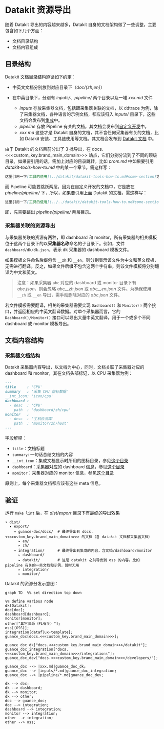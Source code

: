 # Datakit 资源导出

随着 Datakit 导出的内容越来越多，Datakit 自身的文档架构做了一些调整，主要包含如下几个方面：

- 文档目录结构
- 文档内容组成

## 目录结构

Datakit 文档目录结构遵循如下约定：

- 中英文文档分别放到对应目录下（*doc/{zh,en}*）

- 在中英目录下，分别有 *inputs/*、*pipeline/* 两个目录以及一堆 *xxx.md* 文件

  - *inputs* 存放采集器文档，包括跟采集器关联的文档，以 ddtrace 为例，除了采集器文档，各种语言的示例文档，都应该归入 *inputs/* 目录下，这些文档会发布到[集成](https://docs.<<<custom_key.brand_main_domain>>>/integrations/integration-index/)中。
  - *pipeline* 存放 Pipeline 有关的文档，其文档会发布到[自定义开发](https://docs.<<<custom_key.brand_main_domain>>>/pipeline/use-pipeline/)中。
  - *xxx.md* 这些才是 Datakit 自身的文档，其不含任何采集器有关的文档，比如 Datakit 安装、工具链使用等文档。其文档会发布到 [Datakit 文档](https://docs.<<<custom_key.brand_main_domain>>>/datakit/) 中。 

由于 Datakit 的文档目前分出了 3 批导出，在 docs.<<<custom_key.brand_main_domain>>> 站点，它们分别分流到了不同的顶级目录，如果要引用的话，需加上对应的目录跳转，比如 *prom.md* 中如果要引用 *datakit-tools-how-to.md* 中的某一个章节，需这样写：

```markdown
这里引用一下[工具的使用](../datakit/datakit-tools-how-to.md#some-section)方式...
```

而 Pipeline 可能要跳跃两层，因为在自定义开发的文档中，它是放在 *pipeline/pipeline/* 下，所以，如果要引用上面 Datakit 的文档，需这样写：

```markdown
这里引用一下[工具的使用](../../datakit/datakit-tools-how-to.md#some-section)方式...
```

即，先需要跳出 *pipeline/pipeline/* 两层目录。

### 采集器关联的资源导出

与采集器关联的资源有两种，即 dashboard 和 monitor，所有采集器的相关模板位于这两个目录下的以**采集器名称**命名的子目录下。例如，文件 `dashboard/dk/dk.json`，表示 dk 采集器的 dashboard 模板文件。

如果模板文件命名后缀包含 `__zh` 和 `__en`，则分别表示该文件为中文和英文模板，无需进行翻译。反之，如果文件后缀不包含这两个字符串，则该文件模板将分别翻译为中文和英文。

> 注意：如果采集器 `abc` 对应的 dashboard 或 monitor 目录下有 *abc.json*，则会忽略 *abc__zh.json* 或 *abc__en.json* 文件。为确保使用 `__zh` 或 `__en` 导出，需手动删除对应的 *abc.json* 文件。

若文件模板需要翻译，相关的采集器需要实现 `Dashboard()` 和 `Monitor()` 两个接口，并返回相应的中英文翻译数据。对单个采集器而言，它的 `Dashboard()/Monitor()` 接口可以导出大量中英文翻译，用于一个或多个不同 dashboard 或 monitor 模板导出。

## 文档内容结构

### 采集器文档结构

Datakit 采集器内容导出，以文档为中心，同时，文档关联了采集器对应的 dashboard 和 monitor，其在文档头部标记，以 CPU 采集器为例：

```markdown
---
title     : 'CPU'
summary   : '采集 CPU 指标数据'
__int_icon: 'icon/cpu'
dashboard :
  - desc  : 'CPU'
    path  : 'dashboard/zh/cpu'
monitor   :
  - desc  : '主机检测库'
    path  : 'monitor/zh/host'
---
```

字段解释：

- `title`：文档标题
- `summary`: 一句话总结文档的内容
- `__int_icon`：集成文档显示时所用的图标目录，参见[这个目录](https://gitee.com/dataflux/dataflux-template/tree/dev/icon)
- `dashboard`：采集器对应的 dashboard 信息，参见[这个目录](https://gitee.com/dataflux/dataflux-template/tree/dev/dashboard)
- `monitor`：采集器对应的 monitor 信息，参见[这个目录](https://gitee.com/dataflux/dataflux-template/tree/dev/monitor)

原则上，每个采集器文档都应该有这些 meta 信息。

## 验证

运行 `make lint` 后，在 *dist/export* 目录下有最终的导出效果

``` shell
▾ dist/
  ▾ export/
    ▾ guance-doc/docs/  # 最终导出到 docs.<<<custom_key.brand_main_domain>>> 的文档（含 datakit 文档和采集器文档）
      ▸ en/
      ▸ zh/
    ▾ integration/      # 最终导出到集成的内容，含文档/dashboard/monitor
      ▸ dashboard/
      ▸ datakit/        # 这是 datakit 之前导出到 oss 的内容，比如 pipeline 有关的一些文档和示例，暂时无用
      ▸ integration/
      ▸ monitor/
```

Datakit 的资源分发示意图：

```mermaid
graph TD  %% set direction top down

%% define various node
dk[Datakit];
doc[doc];
dashboard[dashboard];
monitor[monitor];
other["其它资源（PL有关）"];
oss[(OSS)];
integration[dataflux-template];
guance_doc[docs.<<<custom_key.brand_main_domain>>>];

guance_doc_dk["docs.<<<custom_key.brand_main_domain>>>/datakit"];
guance_doc_integration["docs.<<<custom_key.brand_main_domain>>>/integrations"];
guance_doc_dev["docs.<<<custom_key.brand_main_domain>>>/developers/"];

guance_doc --> |xxx.md|guance_doc_dk;
guance_doc --> |inputs/*.md|guance_doc_integration;
guance_doc --> |pipeline/*.md|guance_doc_dev;

dk --> doc;
dk --> dashboard;
dk --> monitor;
dk --> other;
doc --> guance_doc;
doc --> integration;
dashboard --> integration;
monitor --> integration;
other --> integration;
other --> oss;
```
